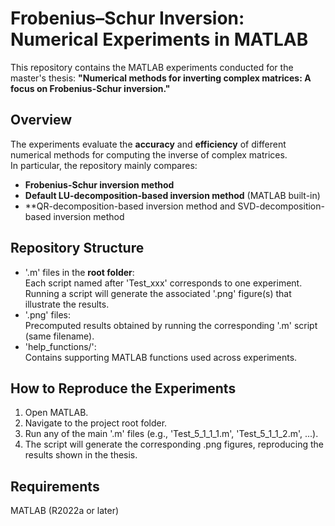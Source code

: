 # Frobenius–Schur Inversion: Numerical Experiments in MATLAB

This repository contains the MATLAB experiments conducted for the master's thesis: 
**"Numerical methods for inverting complex matrices: A focus on Frobenius-Schur inversion."**

## Overview
The experiments evaluate the **accuracy** and **efficiency** of different numerical methods for computing the inverse of complex matrices.  
In particular, the repository mainly compares:
- **Frobenius-Schur inversion method**  
- **Default LU-decomposition-based inversion method** (MATLAB built-in)
- **QR-decomposition-based inversion method and SVD-decomposition-based inversion method

## Repository Structure
- '.m' files in the **root folder**:  
  Each script named after 'Test_xxx' corresponds to one experiment. Running a script will generate the associated '.png' figure(s) that illustrate the results.  
- '.png' files:  
  Precomputed results obtained by running the corresponding '.m' script (same filename).  
- 'help_functions/':  
  Contains supporting MATLAB functions used across experiments.

## How to Reproduce the Experiments
1. Open MATLAB.  
2. Navigate to the project root folder.  
3. Run any of the main '.m' files (e.g., 'Test_5_1_1_1.m', 'Test_5_1_1_2.m', ...).  
4. The script will generate the corresponding .png figures, reproducing the results shown in the thesis.

## Requirements
MATLAB (R2022a or later)

